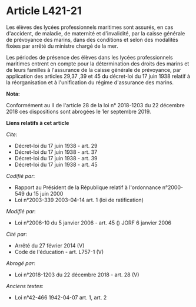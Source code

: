 # Article L421-21

Les élèves des lycées professionnels maritimes sont assurés, en cas d'accident, de maladie, de maternité et d'invalidité, par
la caisse générale de prévoyance des marins, dans des conditions et selon des modalités fixées par arrêté du ministre chargé
de la mer. 

Les périodes de présence des élèves dans les lycées professionnels maritimes entrent en compte pour la détermination des
droits des marins et de leurs familles à l'assurance de la caisse générale de prévoyance, par application des articles 29,37
,39 et 45 du décret-loi du 17 juin 1938 relatif à la réorganisation et à l'unification du régime d'assurance des marins.

**Nota:**

Conformément au II de l'article 28 de la loi n° 2018-1203 du 22 décembre 2018 ces dispositions sont abrogées le 1er septembre
2019.

**Liens relatifs à cet article**

_Cite_:

  - Décret-loi du 17 juin 1938 - art. 29
  - Décret-loi du 17 juin 1938 - art. 37
  - Décret-loi du 17 juin 1938 - art. 39
  - Décret-loi du 17 juin 1938 - art. 45

_Codifié par_:

  - Rapport au Président de la République relatif à l'ordonnance n°2000-549 du 15 juin 2000
  - Loi n°2003-339 2003-04-14 art. 1 (loi de ratification)

_Modifié par_:

  - Loi n°2006-10 du 5 janvier 2006 - art. 45 () JORF 6 janvier 2006

_Cité par_:

  - Arrêté du 27 février 2014 (V)
  - Code de l'éducation - art. L757-1 (V)

_Abrogé par_:

  - Loi n°2018-1203 du 22 décembre 2018 - art. 28 (V)

_Anciens textes_:

  - Loi n°42-466 1942-04-07 art. 1, art. 2
